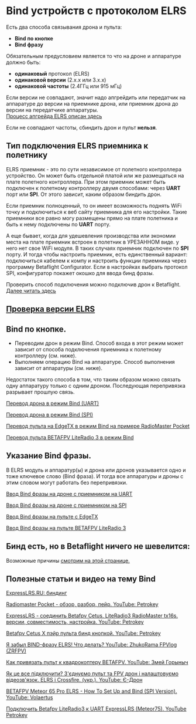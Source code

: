 # Bind устройств с протоколом ELRS
Есть два способа связывания дрона и пульта:  
- **Bind по кнопке**  
- **Bind фразу**

Обязательным предусловием является то что на дроне и аппаратуре должно быть:  
- **одинаковый** протокол (ELRS)  
- **одинаковой версии** (2.х.х или 3.х.х)  
- **одинаковой частоты** (2.4ГГц или 915 мГц)  

Если версии не совпадают, значит надо апгрейдить или передатчик на аппаратуре до версии на приемнике дрона, или приемник дрона до версии на передатчике аппаратуры.  
[Процесс апгрейда ELRS описан здесь](19_Прошивка_ELRS.md)  


Если не совпадают частоты, сбиндить дрон и пульт **нельзя**.

## Тип подключения ELRS приемника к полетнику
ELRS приемник - это по сути независимое от полетного контроллера устройство. Он может быть отдельной платой или же размещаться на плате полетного контроллера. При этом приемник может быть подключен к полетному контроллеру двумя способами: через **UART** порт или **SPI**. От этого зависит, каким образом биндить дрон.  

Если приемник полноценный, то он имеет возможность поднять WiFi точку и подключиться к веб сайту приемника для его настройки.  Такие приемники все равно могу размещены прямо на плате полетника и быть к нему подключены по **UART** порту.  

А еще бывает, когда для удешевления производства или экономии места на плате приемник встроен в полетник в УРЕЗАННОМ виде. у него нет свое WiFi модуля. В таких случаях приемник подключен по **SPI** порту. И тогда чтобы настроить приемник, есть единственный вариант: подключиться кабелем к компу и настроить функции приемника через программу Betaflight Configurator. Если в настройках выбрать протокол SPI, конфигуратор покажет окошко для ввода бинд фразы.

Проверить способ подключения можно подключив дрон к Betaflight.  
[Далее читать здесь](18_Подключение_приемника.md)

## [Проверка версии ELRS](20_Версия_ELRS.md)

## Bind по кнопке.  
 - Переводим дрон в режим Bind. Способ входа в этот режим может зависит от способа подключения приемника к полетному контроллеру (см. ниже).  
 - Выполняем операцию Bind на аппаратуре. Способ  выполнения зависит от аппаратуры (см. ниже).  
 
Недостаток такого способа в том, что таким образом можно связать одну аппаратуру только с одним дроном. Последующая перепривязка разрывает прошлую связь.

[Перевод дрона в режим Bind (UART)](40_Режим_Bind_дрона_с_UART.md)  

[Перевод дрона в режим Bind (SPI)](50_Режим_Bind_дрона_с_SPI.md)  

[Перевод пульта на EdgeTX в режим Bind на примере RadioMaster Pocket](60_Режим_Bind_пульта_EdgeTX.md)  

[Перевод пульта BETAFPV LiteRadio 3 в режим Bind](62_Режим_Bind_пульта_Literadio3.md)

## Указание Bind фразы.  
В ELRS модуль и аппаратур(ы) и дрона или дронов указывается одно и тоже ключевое слово (Bind фраза). И тогда все аппаратуры и дроны с этим словом могут работать без перепривязки.  

[Ввод Bind фразы на дроне с приемником на UART](44_Bind_фраза_дрона_с_UART.md)  

[Ввод Bind фразы на дроне с приемником на SPI](54_Bind_фраза_дрона_с_SPI.md)  

[Ввод Bind фразы на пульте с EdgeTX](56_Bind_фраза_пульта_EdgeTX.md)  

[Ввод Bind фразы на пульте BETAFPV LiteRadio 3](58_Bind_фраза_пульта_LiteRadio.md)  

## Бинд есть, но в Betaflight ничего не шевелится:
Возможные причины [смотрим на этой странице.](./../00_Дроны(Квадрокоптеры)/22_Прошивка_полетника/30_Betaflight/15_Вопросы.md)

## Полезные статьи и видео на тему Bind
[ExpressLRS.RU: биндинг](https://expresslrs.ru/Manuals/Binding/)

[Radiomaster Pocket - обзор, разбор, пейр. YouTube: Petrokey](https://www.youtube.com/watch?v=xYzz5JtX9GE)

[ExpressLRS - соединить Betafpv Cetus, LiteRadio3 RadioMaster tx16s. версии, совместимость, настройка. YouTube: Petrokey](https://www.youtube.com/watch?v=cM5g9BC9sQY)

[Betafpv Cetus X пэйр пульта бинд кнопкой. YouTube: Petrokey](https://www.youtube.com/watch?v=CByA9YKPEJI)

[Я забыл BIND-фразу ELRS! Что делать? YouTube: 
ZhukoRama FPVlog (ZRFPV)](https://www.youtube.com/watch?v=c6mdZVzCn58)

[Как привязать пульт к квадрокоптеру BETAFPV. YouTube: Змей Горыныч](https://www.youtube.com/watch?v=fwcmUY4qMXs)

[Як це все підключити? З'єднуємо пульт та FPV дрон і налаштовуємо відеозв'язок. ELRS і Crossfire. (укр.). YouTube: Є-Дрон](https://www.youtube.com/watch?v=US8rYxZ1YHw)

[BETAFPV Meteor 65 Pro ELRS - How To Set Up and Bind (SPI Version). YouTube: Volaertus](https://www.youtube.com/watch?v=T3NA_eTy63k)

[Подключить Betafpv LiteRadio3 к UART ExpressLRS (Meteor75). YouTube Petrokey](https://www.youtube.com/watch?v=r3wsgmIChx0)

